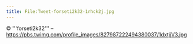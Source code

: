 ```yaml
---
title: File:Tweet-forseti2k32-1rhck2j.jpg
---
```


© '''forseti2k32''' – https://pbs.twimg.com/profile_images/827987222494380037/1dxtjjV3.jpg

